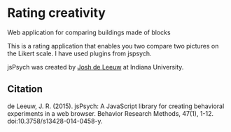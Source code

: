 # Rating creativity
Web application for comparing buildings made of blocks

This is a rating application that enables you two compare two pictures on the Likert scale. I have used plugins from jspsych.

jsPsych was created by [Josh de Leeuw](https://twitter.com/joshdeleeuw) at Indiana University.

## Citation

de Leeuw, J. R. (2015). jsPsych: A JavaScript library for creating behavioral experiments in a web browser. Behavior Research Methods, 47(1), 1-12. doi:10.3758/s13428-014-0458-y.
